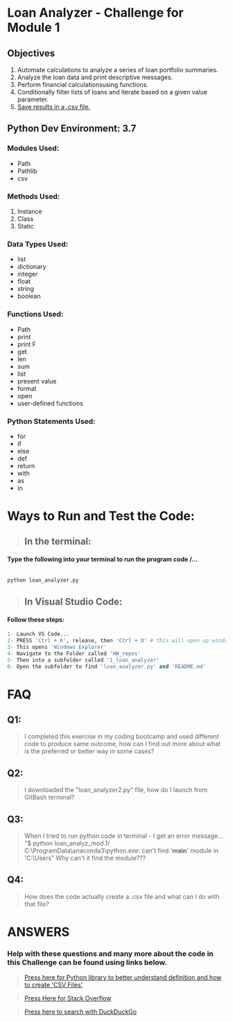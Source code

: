 # Loan Analyzer - Challenge for Module 1

## Objectives

1. Automate calculations to analyze a series of loan portfolio summaries.
2. Analyze the loan data and print descriptive messages.
3. Perform financial calculationsusing functions.
4. Conditionally filter lists of loans and iterate based on a given value parameter.
5. [Save results in a .csv file.](https://docs.python.org/3/library/csv.html#writer-objects)

## Python Dev Environment: 3.7

### Modules Used:
+ Path
+ Pathlib
+ csv

### Methods Used:
1. Instance
2. Class
3. Static

### Data Types Used: 
+ list
+ dictionary
+ integer
+ float
+ string
+ boolean

### Functions Used:
+ Path
+ print
+ print F
+ get
+ len
+ sum
+ list
+ present value
+ format
+ open
+ user-defined functions

### Python Statements Used:
+ for
+ if
+ else
+ def 
+ return
+ with
+ as
+ in

# Ways to Run and Test the Code:

> ## In the terminal:

####    Type the following into your terminal to run the program code /...
```python

python loan_analyzer.py

```
> ## In Visual Studio Code:

####    Follow these steps:
```python
1- Launch VS Code...
2- PRESS 'Ctrl + K', release, then 'Ctrl + O' # this will open up windows explorer
3- This opens 'Windows Explorer'
4- Navigate to the Folder called 'HW_repos'
5- Then into a subfolder called '1_loan_analyzer'
6- Open the subfolder to find 'loan_analyzer.py' and 'README.md'
```


# FAQ

## Q1: 
> I completed this exercise in my coding bootcamp and used different code to produce same outcome,
> how can I find out more about what is the preferred or better way in some cases? 

## Q2: 
> I downloaded the "loan_analyzer2.py" file, 
> how do I launch from GitBash terminal? 

## Q3: 
> When I tried to run python code in terminal - I get an error message...
> "$ python loan_analyz_mod.1/ C:\ProgramData\anaconda3\python.exe: can't find '__main__' module in 'C:\Users\"
> Why can't it find the module???

## Q4: 
> How does the code actually create a .csv file and what can I do with that file? 



# ANSWERS


### Help with these questions and many more about the code in this Challenge can be found using links below.
 
>[Press here for Python library to better understand definition and how to create 'CSV Files'](https://docs.python.org/3/library/csv.html#writer-objects)

>[Press Here for Stack Overflow](https://stackoverflow.com/questions/tagged/git)

>[Press here to search with DuckDuckGo](https://duckduckgo.com/)